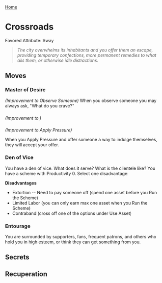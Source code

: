[Home](../index.md)

# Crossroads
Favored Attribute: Sway

>*The city overwhelms its inhabitants and you offer them an escape, providing temporary confections, more permanent remedies to what ails them, or otherwise idle distractions.*

## Moves

### Master of Desire
*(Improvement to Observe Someone)*
When you observe someone you may always ask, "What do you crave?"

### 
*(Improvement to )*


###
*(Improvement to Apply Pressure)*

When you Apply Pressure and offer someone a way to indulge themselves, they will accept your offer.

### Den of Vice
You have a den of vice. What does it serve? What is the clientele like? You have a scheme with Productivity 0. Select one disadvantage:

**Disadvantages**
- Extortion -- Need to pay someone off (spend one asset before you Run the Scheme)
- Limited Labor (you can only earn max one asset when you Run the Scheme)
- Contraband (cross off one of the options under Use Asset)

### Entourage
You are surrounded by supporters, fans, frequent patrons, and others who hold you in high esteem, or think they can get something from you.


## Secrets
## Recuperation
